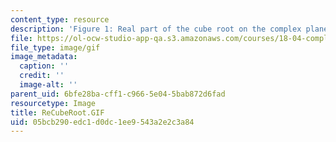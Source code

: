 ```yaml
---
content_type: resource
description: 'Figure 1: Real part of the cube root on the complex plane.'
file: https://ol-ocw-studio-app-qa.s3.amazonaws.com/courses/18-04-complex-variables-with-applications-fall-1999/05bcb290edc1d0dc1ee9543a2e2c3a84_ReCubeRoot.GIF
file_type: image/gif
image_metadata:
  caption: ''
  credit: ''
  image-alt: ''
parent_uid: 6bfe28ba-cff1-c966-5e04-5bab872d6fad
resourcetype: Image
title: ReCubeRoot.GIF
uid: 05bcb290-edc1-d0dc-1ee9-543a2e2c3a84
---
```

